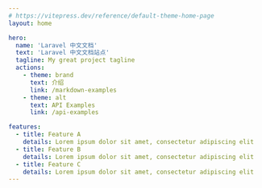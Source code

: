 ```yaml
---
# https://vitepress.dev/reference/default-theme-home-page
layout: home

hero:
  name: 'Laravel 中文文档'
  text: 'Laravel 中文文档站点'
  tagline: My great project tagline
  actions:
    - theme: brand
      text: 介绍
      link: /markdown-examples
    - theme: alt
      text: API Examples
      link: /api-examples

features:
  - title: Feature A
    details: Lorem ipsum dolor sit amet, consectetur adipiscing elit
  - title: Feature B
    details: Lorem ipsum dolor sit amet, consectetur adipiscing elit
  - title: Feature C
    details: Lorem ipsum dolor sit amet, consectetur adipiscing elit
---
```

